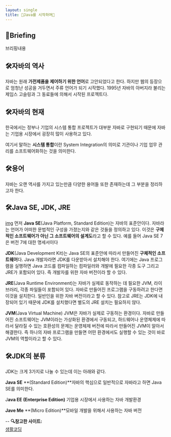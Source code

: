 ```yaml
---
layout: single
title: 🧐Java를 시작하며🧐
---
```

## 📢Briefing
브리핑내용

## 🛠자바의 역사
자바는 원래 **가전제품을 제어하기 위한 언어**로 고안되었다고 한다. 하지만 웹의 등장으로 엄청난 성공을 거두면서 주류 언어가 되기 시작했다. 1995년 자바의 아버지라 불리는 제임스 고슬링과 그 동료들에 의해서 시작된 프로젝트다.

## 🛠자바의 현재
한국에서는 정부나 기업의 시스템 통합 프로젝트가 대부분 자바로 구현되기 때문에 자바는 기업용 시장에서 굉장히 많이 사용하고 있다.

여기서 말하는 **시스템 통합**이란 System Integration의 의미로 기관이나 기업 업무 관리를 소프트웨어화하는 것을 의미한다.

## 🛠용어
자바는 오랜 역사를 가지고 있는만큼 다양한 용어들 또한 존재하는데 그 부분을 정리하고자 한다.

## 🛠****Java SE, JDK, JRE****
[img](https://s3.ap-northeast-2.amazonaws.com/opentutorials-user-file/module/516/1842.jpg)
먼저 **Java SE**(Java Platform, Standard Edition)는 자바의 표준안이다. 
자바라는 언어가 어떠한 문법적인 구성을 가졌는지와 같은 것들을 정의하고 있다. 이것은 **구체적인 소프트웨어가 아닌 그 소프트웨어의 설계도**라고 할 수 있다. 
예를 들어 Java SE 7은 버전 7에 대한 명세서이다

**JDK**(Java Development Kit)는 Java SE의 표준안에 따라서 만들어진 **구체적인 소프트웨어**다. 
Java 개발자라면 JDK를 다운받아서 설치해야 한다. 여기에는 Java 프로그램을 실행하면 Java 코드를 컴파일하는 컴파일러와 개발에 필요한 각종 도구 그리고 JRE가 포함되어 있다. 
즉 개발자를 위한 자바 버전이라 할 수 있다.

**JRE**(Java Runtime Environment)는 자바가 실제로 동작하는 데 필요한 JVM, 라이브러리, 각종 파일들이 포함되어 있다. 
자바로 만들어진 프로그램을 구동하려고 한다면 이것을 설치한다. 
일반인을 위한 자바 버전이라고 할 수 있다. 
참고로 JRE는 JDK에 내장되어 있기 때문에 JDK를 설치했다면 별도의 JRE 설치는 필요하지 않다.

**JVM**(Java Virtual Machine) JVM은 자바가 실제로 구동하는 환경이다. 
자바로 만들어진 소프트웨어는 JVM이라는 가상화된 환경에서 구동되고, 하드웨어나 운영체제에 따라서 달라질 수 있는 호환성의 문제는 운영체제 버전에 따라서 만들어진 JVM이 알아서 해결한다. 
즉 하나의 자바 프로그램을 만들면 어떤 환경에서도 실행할 수 있는 것이 바로 JVM의 역할이라고 할 수 있다.

## 🛠JDK의 분류

JDK는 크게 3가지로 나눌 수 있는데 이는 아래와 같다.

**Java SE** **(Standard Edition)**자바의 핵심으로 일반적으로 자바라고 하면 Java SE를 의미한다. 

J**ava EE (Enterprise Edition)** 기업용 시장에서 사용하는 자바 개발환경

**Jave Me** **(Micro Edition)**모바일 개발을 위해서 사용하는 자바 버전

--
**🔍참고한 사이트:** <br>
[생활코딩](https://opentutorials.org/course/1223)
